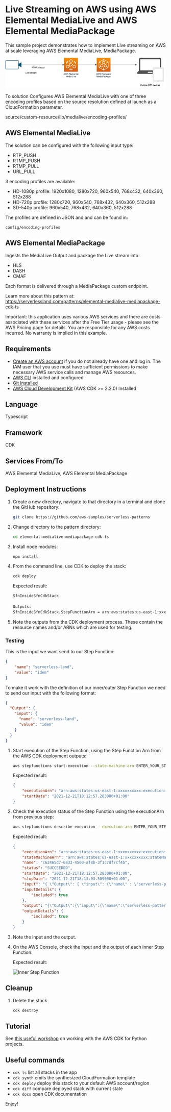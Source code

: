 
# Live Streaming on AWS using AWS Elemental MediaLive and AWS Elemental MediaPackage

This sample project demonstrates how to implement Live streaming on AWS at scale leveraging AWS Elemental MediaLive, MediaPackage.

![Concept](img/diagram.drawio.png)

To solution Configures AWS Elemental MediaLive with one of three encoding profiles based on the source resolution defined at launch as a CloudFormation parameter.

  source/custom-resource/lib/medialive/encoding-profiles/

## AWS Elemental MediaLive

The solution can be configured with the following input type:

- RTP_PUSH
- RTMP_PUSH
- RTMP_PULL
- URL_PULL

3 encoding profiles are available:

- HD-1080p profile: 1920x1080, 1280x720, 960x540, 768x432, 640x360, 512x288
- HD-720p profile: 1280x720, 960x540, 768x432, 640x360, 512x288
- SD-540p profile: 960x540, 768x432, 640x360, 512x288

The profiles are defined in JSON and and can be found in:

```
config/encoding-profiles
```

## AWS Elemental MediaPackage

Ingests the MediaLive Output and package the Live stream into:

- HLS
- DASH
- CMAF

Each format is delivered through a MediaPackage custom endpoint.

Learn more about this pattern at: https://serverlessland.com/patterns/elemental-medialive-mediapackage-cdk-ts

Important: this application uses various AWS services and there are costs associated with these services after the Free Tier usage - please see the AWS Pricing page for details. You are responsible for any AWS costs incurred. No warranty is implied in this example.

## Requirements

* [Create an AWS account](https://portal.aws.amazon.com/gp/aws/developer/registration/index.html) if you do not already have one and log in. The IAM user that you use must have sufficient permissions to make necessary AWS service calls and manage AWS resources.
* [AWS CLI](https://docs.aws.amazon.com/cli/latest/userguide/install-cliv2.html) installed and configured
* [Git Installed](https://git-scm.com/book/en/v2/Getting-Started-Installing-Git)
* [AWS Cloud Development Kit](https://docs.aws.amazon.com/cdk/v2/guide/getting_started.html) (AWS CDK >= 2.2.0) Installed

## Language

Typescript

## Framework

CDK

## Services From/To

AWS Elemental MediaLive, AWS Elemental MediaPackage

## Deployment Instructions

1. Create a new directory, navigate to that directory in a terminal and clone the GitHub repository:

    ```bash
    git clone https://github.com/aws-samples/serverless-patterns
    ```

1. Change directory to the pattern directory:

    ```bash
    cd elemental-medialive-mediapackage-cdk-ts
    ```

1. Install node modules:

    ```bash
    npm install
    ```

1. From the command line, use CDK to deploy the stack:

    ```bash
    cdk deploy
    ```

    Expected result:

    ```bash
    SfnInsideSfnCdkStack

    Outputs:
    SfnInsideSfnCdkStack.StepFunctionArn = arn:aws:states:us-east-1:xxxxxxxxxx:stateMachine:OuterStepFunction0C0262E4-W34IrZoiJqEe
    ```

1. Note the outputs from the CDK deployment process. These contain the resource names and/or ARNs which are used for testing.

### Testing

This is the input we want send to our Step Function:

```json
{
    "name": "serverless-land",
    "value": "idem"
}
```

To make it work with the definition of our inner/outer Step Function we need to send our input with the following format:

```json
{
  "Output": {
    "input": {
      "name": "serverless-land",
      "value": "idem"
    }
  }
}
```

1. Start execution of the Step Function, using the Step Function Arn from the AWS CDK deployment outputs:

    ```bash
    aws stepfunctions start-execution --state-machine-arn ENTER_YOUR_STEP_FUNCTION_ARN --input "{ \"Output\": { \"input\": {\"name\" : \"serverless-pattern\", \"value\": \"block\" }}}"
    ```

    Expected result:

    ```json
    {
        "executionArn": "arn:aws:states:us-east-1:xxxxxxxxxx:execution:OuterStepFunction0C0262E4-W34IrZoiJqEe:c62465d7-6833-4560-af8b-3f1c7df7cf4b",
        "startDate": "2021-12-21T18:12:57.283000+01:00"
    }
    ```

1. Check the execution status of the Step Function using the executionArn from previous step:

    ```bash
    aws stepfunctions describe-execution --execution-arn ENTER_YOUR_STEP_FUNCTION_EXECUTION_ARN
    ```

    Expected result:

    ```json
    {
        "executionArn": "arn:aws:states:us-east-1:xxxxxxxxxx:execution:OuterStepFunction0C0262E4-W34IrZoiJqEe:c62465d7-6833-4560-af8b-3f1c7df7cf4b",
        "stateMachineArn": "arn:aws:states:us-east-1:xxxxxxxxxx:stateMachine:OuterStepFunction0C0262E4-W34IrZoiJqEe",
        "name": "c62465d7-6833-4560-af8b-3f1c7df7cf4b",
        "status": "SUCCEEDED",
        "startDate": "2021-12-21T18:12:57.283000+01:00",
        "stopDate": "2021-12-21T18:13:03.509000+01:00",
        "input": "{ \"Output\": { \"input\": {\"name\" : \"serverless-pattern\", \"value\": \"block\" }}}",
        "inputDetails": {
            "included": true
        },
        "output": "{\"Output\":{\"input\":{\"name\":\"serverless-pattern\",\"value\":\"block\"}}}",
        "outputDetails": {
            "included": true
        }
    }
    ```

1. Note the input and the output.

1. On the AWS Console, check the input and the output of each inner Step Function:

    Expected result:

    ![Inner Step Function](img/step_function_console.png)

## Cleanup

1. Delete the stack
    ```bash
    cdk destroy
    ```

## Tutorial

See [this useful workshop](https://cdkworkshop.com/30-python.html) on working with the AWS CDK for Python projects.

## Useful commands

 * `cdk ls`          list all stacks in the app
 * `cdk synth`       emits the synthesized CloudFormation template
 * `cdk deploy`      deploy this stack to your default AWS account/region
 * `cdk diff`        compare deployed stack with current state
 * `cdk docs`        open CDK documentation


Enjoy!